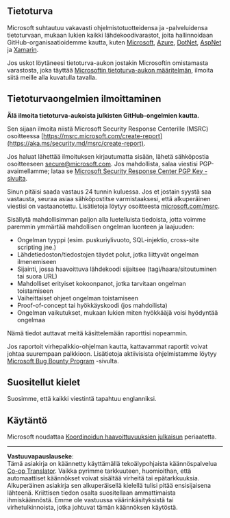 <!--
CO_OP_TRANSLATOR_METADATA:
{
  "original_hash": "6219479cf6fbf12caea739ca4564ca3f",
  "translation_date": "2025-10-17T01:13:00+00:00",
  "source_file": "SECURITY.md",
  "language_code": "fi"
}
-->
## Tietoturva

Microsoft suhtautuu vakavasti ohjelmistotuotteidensa ja -palveluidensa tietoturvaan, mukaan lukien kaikki lähdekoodivarastot, joita hallinnoidaan GitHub-organisaatioidemme kautta, kuten [Microsoft](https://github.com/Microsoft), [Azure](https://github.com/Azure), [DotNet](https://github.com/dotnet), [AspNet](https://github.com/aspnet) ja [Xamarin](https://github.com/xamarin).

Jos uskot löytäneesi tietoturva-aukon jostakin Microsoftin omistamasta varastosta, joka täyttää [Microsoftin tietoturva-aukon määritelmän](https://aka.ms/security.md/definition), ilmoita siitä meille alla kuvatulla tavalla.

## Tietoturvaongelmien ilmoittaminen

**Älä ilmoita tietoturva-aukoista julkisten GitHub-ongelmien kautta.**

Sen sijaan ilmoita niistä Microsoft Security Response Centerille (MSRC) osoitteessa [https://msrc.microsoft.com/create-report](https://aka.ms/security.md/msrc/create-report).

Jos haluat lähettää ilmoituksen kirjautumatta sisään, lähetä sähköpostia osoitteeseen [secure@microsoft.com](mailto:secure@microsoft.com). Jos mahdollista, salaa viestisi PGP-avaimellamme; lataa se [Microsoft Security Response Center PGP Key -sivulta](https://aka.ms/security.md/msrc/pgp).

Sinun pitäisi saada vastaus 24 tunnin kuluessa. Jos et jostain syystä saa vastausta, seuraa asiaa sähköpostitse varmistaaksesi, että alkuperäinen viestisi on vastaanotettu. Lisätietoja löytyy osoitteesta [microsoft.com/msrc](https://www.microsoft.com/msrc).

Sisällytä mahdollisimman paljon alla luetelluista tiedoista, jotta voimme paremmin ymmärtää mahdollisen ongelman luonteen ja laajuuden:

* Ongelman tyyppi (esim. puskuriylivuoto, SQL-injektio, cross-site scripting jne.)
* Lähdetiedoston/tiedostojen täydet polut, jotka liittyvät ongelman ilmenemiseen
* Sijainti, jossa haavoittuva lähdekoodi sijaitsee (tagi/haara/sitoutuminen tai suora URL)
* Mahdolliset erityiset kokoonpanot, jotka tarvitaan ongelman toistamiseen
* Vaiheittaiset ohjeet ongelman toistamiseen
* Proof-of-concept tai hyökkäyskoodi (jos mahdollista)
* Ongelman vaikutukset, mukaan lukien miten hyökkääjä voisi hyödyntää ongelmaa

Nämä tiedot auttavat meitä käsittelemään raporttisi nopeammin.

Jos raportoit virhepalkkio-ohjelman kautta, kattavammat raportit voivat johtaa suurempaan palkkioon. Lisätietoja aktiivisista ohjelmistamme löytyy [Microsoft Bug Bounty Program](https://aka.ms/security.md/msrc/bounty) -sivulta.

## Suositellut kielet

Suosimme, että kaikki viestintä tapahtuu englanniksi.

## Käytäntö

Microsoft noudattaa [Koordinoidun haavoittuvuuksien julkaisun](https://aka.ms/security.md/cvd) periaatetta.

---

**Vastuuvapauslauseke**:  
Tämä asiakirja on käännetty käyttämällä tekoälypohjaista käännöspalvelua [Co-op Translator](https://github.com/Azure/co-op-translator). Vaikka pyrimme tarkkuuteen, huomioithan, että automaattiset käännökset voivat sisältää virheitä tai epätarkkuuksia. Alkuperäinen asiakirja sen alkuperäisellä kielellä tulisi pitää ensisijaisena lähteenä. Kriittisen tiedon osalta suositellaan ammattimaista ihmiskäännöstä. Emme ole vastuussa väärinkäsityksistä tai virhetulkinnoista, jotka johtuvat tämän käännöksen käytöstä.